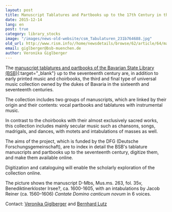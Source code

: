 ```yaml
---
layout: post
title: Manuscript Tablatures and Partbooks up to the 17th Century in the Bavarian State Library
date: 2015-12-14
lang: en
post: true
category: library_stocks
image: "/images/news-old-website/csm_Tabulaturen_231b764688.jpg"
old_url: http://www.rism.info//home/newsdetails/browse/62/article/64/manuscript-tablatures-and-partbooks-up-to-the-17th-century-in-the-bavarian-state-library.html
email: giglberger@bsb-muenchen.de
author: Veronika Giglberger
---
```



The [manuscript tablatures and partbooks of the Bavarian State Library (BSB)](http://www.digitale-sammlungen.de/index.html?c=sammlung&projekt=1448525517&l=en){:target="_blank"} up to the seventeenth century are, in addition to early printed music and choirbooks, the third and final type of universal music collection owned by the dukes of Bavaria in the sixteenth and seventeenth centuries.

The collection includes two groups of manuscripts, which are linked by their origin and their contents: vocal partbooks and tablatures with instrumental music.

In contrast to the choirbooks with their almost exclusively sacred works, this collection includes mainly secular music such as chansons, songs, madrigals, and dances, with motets and intabulations of masses as well.

The aims of the project, which is funded by the DFG (Deutsche Forschungsgemeinschaft), are to index in detail the BSB's tablature manuscripts and partbooks up to the seventeenth century, digitize them, and make them available online.

Digitization and cataloguing will enable the scholarly exploration of the collection online.

The picture shows the manuscript D-Mbs, Mus.ms. 263, fol. 35v, Benediktinerkloster Irsee?, ca. 1600-1605, with an intabulations by Jacob Reiner (ca. 1560–1606) _Cantate Domino canticum novum_ in 6 voices.

Contact: [Veronika Giglberger](mailto:giglberger@bsb-muenchen.de "Opens window for sending email") and [Bernhard Lutz](mailto:Bernhard.Lutz@bsb-muenchen.de "Opens window for sending email")

<script type="text/javascript">var switchTo5x=true;</script><script type="text/javascript" src="http://w.sharethis.com/button/buttons.js"></script><script type="text/javascript">stLight.options({publisher: "9b601438-1ce1-49d8-bfd7-9cff5df54c17", doNotHash: false, doNotCopy: false, hashAddressBar: false});</script>